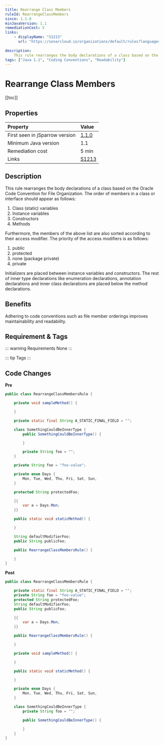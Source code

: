 ```yaml
---
title: Rearrange Class Members
ruleId: RearrangeClassMembers
since: 1.1.0
minJavaVersion: 1.1
remediationCost: 5
links:
    - displayName: "S1213"
      url: "https://sonarcloud.io/organizations/default/rules?languages=java&open=squid%3AS1213&q=squid%3AS1213"
    
description:
    This rule rearranges the body declarations of a class based on the Oracle Code Convention for File Organization.
tags: ["Java 1.1", "Coding Conventions", "Readability"]
---
```


# Rearrange Class Members

[[toc]]

## Properties

<RuleProperties />

| Property                        | Value |
|:------------------------------- |:----- |
| First seen in jSparrow version  | [1.1.0](/eclipse/release-notes.html#_1-1-0) |
| Minimum Java version            | 1.1   |
| Remediation cost                | 5 min |
| Links                           | [S1213](https://sonarcloud.io/organizations/default/rules?languages=java&open=squid%3AS1213&q=squid%3AS1213) |

## Description

This rule rearranges the body declarations of a class based on the Oracle Code Convention for File Organization.
The order of members in a class or interface should appear as follows:

1. Class (static) variables
2. Instance variables
3. Constructors
4. Methods

Furthermore, the members of the above list are also sorted according to their access modifier.
The priority of the access modifiers is as follows:

1. public
2. protected
3. none (package private)
4. private

Initializers are placed between instance variables and constructors.
The rest of inner type declarations like enumeration declarations, annotation declarations and inner class declarations are placed below the method declarations.

## Benefits

Adhering to code conventions such as file member orderings improves maintainability and readability.

## Requirement & Tags

::: warning Requirements
None
:::

::: tip Tags
<TagLinks />
:::

## Code Changes

__Pre__
```java
public class RearrangeClassMembersRule {

	private void sampleMethod() {

	}

	private static final String A_STATIC_FINAL_FIELD = "";

	class SomethingCouldBeInnerType {
		public SomethingCouldBeInnerType() {

		}

		private String foo = "";
	}

	private String foo = "foo-value";

	private enum Days {
		Mon, Tue, Wed, Thu, Fri, Sat, Sun,
	}

	protected String protectedFoo;

	{{
		var a = Days.Mon;
	}}

	public static void staticMethod() {

	}

	String defaultModifierFoo;
	public String publicFoo;

	public RearrangeClassMembersRule() {

	}
}
```

__Post__
```java
public class RearrangeClassMembersRule {

	private static final String A_STATIC_FINAL_FIELD = "";
	private String foo = "foo-value";
	protected String protectedFoo;
	String defaultModifierFoo;
	public String publicFoo;

	{{
		var a = Days.Mon;
	}}

	public RearrangeClassMembersRule() {

	}

	private void sampleMethod() {

	}

	public static void staticMethod() {

	}

	private enum Days {
		Mon, Tue, Wed, Thu, Fri, Sat, Sun,
	}

	class SomethingCouldBeInnerType {
		private String foo = "";

		public SomethingCouldBeInnerType() {

		}
	}
}
```

<VersionNotice />

